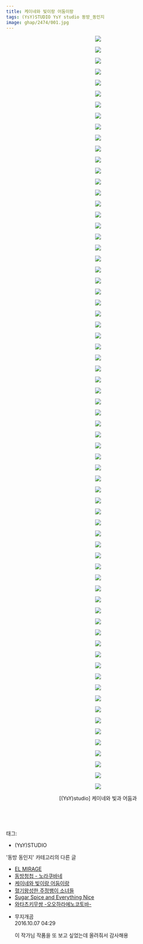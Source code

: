 ```yaml
---
title: 케이네와 빛이랑 어둠이랑
tags: (YsY)STUDIO YsY studio 동방_동인지
image: ghap/2474/001.jpg
---
```

<div class="article">
<p style="text-align: center; clear: none; float: none;"><img src="{{ site.nasurl }}/ghap/2474/001.jpg"/></p>
<p style="text-align: center; clear: none; float: none;"><img src="{{ site.nasurl }}/ghap/2474/002.jpg"/></p>
<p style="text-align: center; clear: none; float: none;"><img src="{{ site.nasurl }}/ghap/2474/003.jpg"/></p>
<p style="text-align: center; clear: none; float: none;"><img src="{{ site.nasurl }}/ghap/2474/004.jpg"/></p>
<p style="text-align: center; clear: none; float: none;"><img src="{{ site.nasurl }}/ghap/2474/005.jpg"/></p>
<p style="text-align: center; clear: none; float: none;"><img src="{{ site.nasurl }}/ghap/2474/006.jpg"/></p>
<p style="text-align: center; clear: none; float: none;"><img src="{{ site.nasurl }}/ghap/2474/007.jpg"/></p>
<p style="text-align: center; clear: none; float: none;"><img src="{{ site.nasurl }}/ghap/2474/008.jpg"/></p>
<p style="text-align: center; clear: none; float: none;"><img src="{{ site.nasurl }}/ghap/2474/009.jpg"/></p>
<p style="text-align: center; clear: none; float: none;"><img src="{{ site.nasurl }}/ghap/2474/010.jpg"/></p>
<p style="text-align: center; clear: none; float: none;"><img src="{{ site.nasurl }}/ghap/2474/011.jpg"/></p>
<p style="text-align: center; clear: none; float: none;"><img src="{{ site.nasurl }}/ghap/2474/012.jpg"/></p>
<p style="text-align: center; clear: none; float: none;"><img src="{{ site.nasurl }}/ghap/2474/013.jpg"/></p>
<p style="text-align: center; clear: none; float: none;"><img src="{{ site.nasurl }}/ghap/2474/014.jpg"/></p>
<p style="text-align: center; clear: none; float: none;"><img src="{{ site.nasurl }}/ghap/2474/015.jpg"/></p>
<p style="text-align: center; clear: none; float: none;"><img src="{{ site.nasurl }}/ghap/2474/016.jpg"/></p>
<p style="text-align: center; clear: none; float: none;"><img src="{{ site.nasurl }}/ghap/2474/017.jpg"/></p>
<p style="text-align: center; clear: none; float: none;"><img src="{{ site.nasurl }}/ghap/2474/018.jpg"/></p>
<p style="text-align: center; clear: none; float: none;"><img src="{{ site.nasurl }}/ghap/2474/019.jpg"/></p>
<p style="text-align: center; clear: none; float: none;"><img src="{{ site.nasurl }}/ghap/2474/020.jpg"/></p>
<p style="text-align: center; clear: none; float: none;"><img src="{{ site.nasurl }}/ghap/2474/021.jpg"/></p>
<p style="text-align: center; clear: none; float: none;"><img src="{{ site.nasurl }}/ghap/2474/022.jpg"/></p>
<p style="text-align: center; clear: none; float: none;"><img src="{{ site.nasurl }}/ghap/2474/023.jpg"/></p>
<p style="text-align: center; clear: none; float: none;"><img src="{{ site.nasurl }}/ghap/2474/024.jpg"/></p>
<p style="text-align: center; clear: none; float: none;"><img src="{{ site.nasurl }}/ghap/2474/025.jpg"/></p>
<p style="text-align: center; clear: none; float: none;"><img src="{{ site.nasurl }}/ghap/2474/026.jpg"/></p>
<p style="text-align: center; clear: none; float: none;"><img src="{{ site.nasurl }}/ghap/2474/027.jpg"/></p>
<p style="text-align: center; clear: none; float: none;"><img src="{{ site.nasurl }}/ghap/2474/028.jpg"/></p>
<p style="text-align: center; clear: none; float: none;"><img src="{{ site.nasurl }}/ghap/2474/029.jpg"/></p>
<p style="text-align: center; clear: none; float: none;"><img src="{{ site.nasurl }}/ghap/2474/030.jpg"/></p>
<p style="text-align: center; clear: none; float: none;"><img src="{{ site.nasurl }}/ghap/2474/031.jpg"/></p>
<p style="text-align: center; clear: none; float: none;"><img src="{{ site.nasurl }}/ghap/2474/032.jpg"/></p>
<p style="text-align: center; clear: none; float: none;"><img src="{{ site.nasurl }}/ghap/2474/033.jpg"/></p>
<p style="text-align: center; clear: none; float: none;"><img src="{{ site.nasurl }}/ghap/2474/034.jpg"/></p>
<p style="text-align: center; clear: none; float: none;"><img src="{{ site.nasurl }}/ghap/2474/035.jpg"/></p>
<p style="text-align: center; clear: none; float: none;"><img src="{{ site.nasurl }}/ghap/2474/036.jpg"/></p>
<p style="text-align: center; clear: none; float: none;"><img src="{{ site.nasurl }}/ghap/2474/037.jpg"/></p>
<p style="text-align: center; clear: none; float: none;"><img src="{{ site.nasurl }}/ghap/2474/038.jpg"/></p>
<p style="text-align: center; clear: none; float: none;"><img src="{{ site.nasurl }}/ghap/2474/039.jpg"/></p>
<p style="text-align: center; clear: none; float: none;"><img src="{{ site.nasurl }}/ghap/2474/040.jpg"/></p>
<p style="text-align: center; clear: none; float: none;"><img src="{{ site.nasurl }}/ghap/2474/041.jpg"/></p>
<p style="text-align: center; clear: none; float: none;"><img src="{{ site.nasurl }}/ghap/2474/042.jpg"/></p>
<p style="text-align: center; clear: none; float: none;"><img src="{{ site.nasurl }}/ghap/2474/043.jpg"/></p>
<p style="text-align: center; clear: none; float: none;"><img src="{{ site.nasurl }}/ghap/2474/044.jpg"/></p>
<p style="text-align: center; clear: none; float: none;"><img src="{{ site.nasurl }}/ghap/2474/045.jpg"/></p>
<p style="text-align: center; clear: none; float: none;"><img src="{{ site.nasurl }}/ghap/2474/046.jpg"/></p>
<p style="text-align: center; clear: none; float: none;"><img src="{{ site.nasurl }}/ghap/2474/047.jpg"/></p>
<p style="text-align: center; clear: none; float: none;"><img src="{{ site.nasurl }}/ghap/2474/048.jpg"/></p>
<p style="text-align: center; clear: none; float: none;"><img src="{{ site.nasurl }}/ghap/2474/049.jpg"/></p>
<p style="text-align: center; clear: none; float: none;"><img src="{{ site.nasurl }}/ghap/2474/050.jpg"/></p>
<p style="text-align: center; clear: none; float: none;"><img src="{{ site.nasurl }}/ghap/2474/051.jpg"/></p>
<p style="text-align: center; clear: none; float: none;"><img src="{{ site.nasurl }}/ghap/2474/052.jpg"/></p>
<p style="text-align: center; clear: none; float: none;"><img src="{{ site.nasurl }}/ghap/2474/053.jpg"/></p>
<p style="text-align: center; clear: none; float: none;"><img src="{{ site.nasurl }}/ghap/2474/054.jpg"/></p>
<p style="text-align: center; clear: none; float: none;"><img src="{{ site.nasurl }}/ghap/2474/055.jpg"/></p>
<p style="text-align: center; clear: none; float: none;"><img src="{{ site.nasurl }}/ghap/2474/056.jpg"/></p>
<p style="text-align: center; clear: none; float: none;"><img src="{{ site.nasurl }}/ghap/2474/057.jpg"/></p>
<p style="text-align: center; clear: none; float: none;"><img src="{{ site.nasurl }}/ghap/2474/058.jpg"/></p>
<p style="text-align: center; clear: none; float: none;"><img src="{{ site.nasurl }}/ghap/2474/059.jpg"/></p>
<p style="text-align: center; clear: none; float: none;"><img src="{{ site.nasurl }}/ghap/2474/060.jpg"/></p>
<p style="text-align: center; clear: none; float: none;"><img src="{{ site.nasurl }}/ghap/2474/061.jpg"/></p>
<p style="text-align: center; clear: none; float: none;"><img src="{{ site.nasurl }}/ghap/2474/062.jpg"/></p>
<p style="text-align: center; clear: none; float: none;"><img src="{{ site.nasurl }}/ghap/2474/063.jpg"/></p>
<p style="text-align: center; clear: none; float: none;"><img src="{{ site.nasurl }}/ghap/2474/064.jpg"/></p>
<p style="text-align: center; clear: none; float: none;"><img src="{{ site.nasurl }}/ghap/2474/065.jpg"/></p>
<p style="text-align: center; clear: none; float: none;"><img src="{{ site.nasurl }}/ghap/2474/066.jpg"/></p>
<p style="text-align: center; clear: none; float: none;"><img src="{{ site.nasurl }}/ghap/2474/067.jpg"/></p>
<p style="text-align: center; clear: none; float: none;"><img src="{{ site.nasurl }}/ghap/2474/068.jpg"/></p>
<p style="text-align: center; clear: none; float: none;"><img src="{{ site.nasurl }}/ghap/2474/069.jpg"/></p>
<p style="text-align: center; clear: none; float: none;">[(YsY)studio] 케이네와 빛과 어둠과</p>
<p style="text-align: center; clear: none; float: none;"> </p>
<p><br/></p>
</div><div class="tagTrail">
<p>태그: </p>
<ul>
<li>(YsY)STUDIO</li>
</ul>
</div><div class="another">
<p>'동방 동인지' 카테고리의 다른 글</p>
<ul>
<li><a href="/2016-10-06-ghap_2476">EL MIRAGE</a></li>
<li><a href="/2016-10-06-ghap_2475">동방청첩 - 노라쿠바네</a></li>
<li><a href="/2016-10-06-ghap_2474">케이네와 빛이랑 어둠이랑</a></li>
<li><a href="/2016-10-06-ghap_2471">혈기왕성한 주정뱅이 소녀들</a></li>
<li><a href="/2016-10-06-ghap_2470">Sugar Spice and Everything Nice</a></li>
<li><a href="/2016-10-06-ghap_2469">와타츠키무쌍 -오오하라에노코토바-</a></li>
</ul>
</div><div class="cb_module cb_fluid">
<div class="cb_wrt cb_profile">
<div class="comment">
<ul>
<li class="cb_thumb_off" id="comment14821543">
<div class="cb_comment_area">
<div class="cb_info_area">
<div class="cb_section">
<span class="cb_nick_name">무지개곰</span>
</div>
<div class="cb_section">
<span class="cb_date">2016.10.07 04:29 </span>
</div>
</div>
<div class="cb_dsc_comment">
<p class="cb_dsc">
											이 작가님 작품을 또 보고 싶었는데 올려줘서 감사해용
										</p>
</div>
</div></li>
</ul>
</div>
</div><!-- commentList close -->
</div>